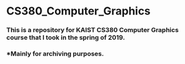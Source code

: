 # CS380_Computer_Graphics

### This is a repository for KAIST CS380 Computer Graphics course that I took in the spring of 2019.
### *Mainly for archiving purposes.
